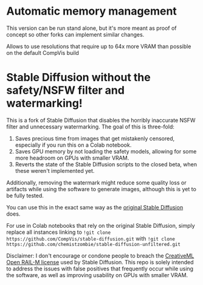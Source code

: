 # Automatic memory management

This version can be run stand alone, but it's more meant as proof of concept so other forks can implement similar changes.

Allows to use resolutions that require up to 64x more VRAM than possible on the default CompVis build


# Stable Diffusion without the safety/NSFW filter and watermarking!

This is a fork of Stable Diffusion that disables the horribly inaccurate NSFW filter and unnecessary watermarking. The goal of this is three-fold:

1. Saves precious time from images that get mistakenly censored, especially if you run this on a Colab notebook.
2. Saves GPU memory by not loading the safety models, allowing for some more headroom on GPUs with smaller VRAM.
3. Reverts the state of the Stable Diffusion scripts to the closed beta, when these weren't implemented yet.

Additionally, removing the watermark might reduce some quality loss or artifacts while using the software to generate images, although this is yet to be fully tested.

You can use this in the exact same way as the [original Stable Diffusion](https://github.com/CompVis/stable-diffusion) does.

For use in Colab notebooks that rely on the original Stable Diffusion, simply replace all instances linking to `!git clone https://github.com/CompVis/stable-diffusion.git` with `!git clone https://github.com/chemistzombie/stable-diffusion-unfiltered.git`

Disclaimer: I don't encourage or condone people to breach the [CreativeML Open RAIL-M license](https://huggingface.co/spaces/CompVis/stable-diffusion-license) used by Stable Diffusion. This repo is solely intended to address the issues with false positives that frequently occur while using the software, as well as improving usability on GPUs with smaller VRAM.